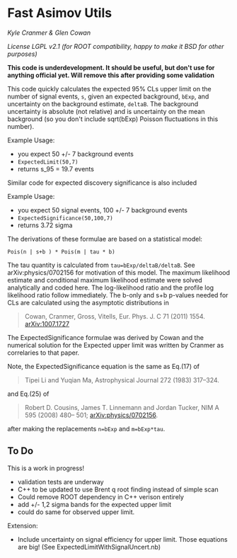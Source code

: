 # Fast Asimov Utils

*Kyle Cranmer & Glen Cowan*

*License LGPL v2.1 (for ROOT compatibility, happy to make it BSD for other purposes)*


**This code is underdevelopment. It should be useful, but don't use for anything official yet.
Will remove this after providing some validation**

This code quickly calculates the expected 95% CLs upper limit on the number of
signal events, `s`, given an expected background, `bExp`, and 
uncertainty on the background estimate, `deltaB`.
The background uncertainty is absolute (not relative) and is uncertainty
on the mean background (so you don't include sqrt(bExp) Poisson fluctuations in this number).

Example Usage: 

  * you expect 50 +/- 7 background events
  * `ExpectedLimit(50,7)`
  * returns s_95 = 19.7 events

Similar code for expected discovery significance is also included

Example Usage:

   * you expect 50 signal events, 100 +/- 7 background events
   * `ExpectedSignificance(50,100,7)`
   * returns 3.72 sigma


The derivations of these formulae are based on a statistical model:

	Pois(n | s+b ) * Pois(m | tau * b)

The tau quantity is calculated from `tau=bExp/deltaB/deltaB`.
See arXiv:physics/0702156 for motivation of this model.
The maximum likelihood estimate and conditional maximum likelihood estimate
were solved analytically and coded here.
The log-likelihood ratio and the profile log likelihood ratio follow immediately.
The b-only and s+b p-values needed for CLs are calculated using the 
asymptotic distributions in 
>	Cowan, Cranmer, Gross, Vitells,	Eur. Phys. J. C 71 (2011) 1554.  
[arXiv:1007.1727](http://arxiv.org/abs/1007.1727)

The ExpectedSignificance formulae was derived by Cowan and the numerical solution 
for the Expected upper limit was written by Cranmer as correlaries to that paper.

Note, the ExpectedSignificance equation is the same as Eq.(17) of
> Tipei Li and Yuqian Ma, Astrophysical Journal 272 (1983) 317–324.

and Eq.(25) of 
>  Robert D. Cousins, James T. Linnemann and Jordan Tucker, NIM A 595 (2008) 480– 501; [arXiv:physics/0702156](http://arxiv.org/abs/physics/0702156).

after making the replacements `n=bExp` and `m=bExp*tau`. 


## To Do

This is a work in progress!
   * validation tests are underway
   * C++ to be updated to use Brent q root finding instead of simple scan
   * Could remove ROOT dependency in C++ verison entirely
   * add +/- 1,2 sigma bands for the expected upper limit
   * could do same for observed upper limit.

Extension:
   * Include uncertainty on signal efficiency for upper limit. Those equations are big! (See ExpectedLimitWithSignalUncert.nb)
